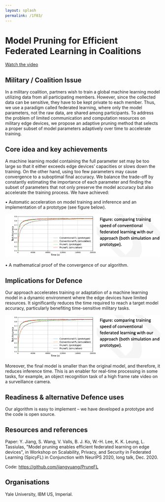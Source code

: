 ```yaml
---
layout: splash
permalink: /1f03/
---
```


# Model Pruning for Efficient Federated Learning in Coalitions

[Watch the video](https://ibm.box.com/s/hjo3fv4yflz1hfdhk2en6wfnun1acjuo)

## Military / Coalition Issue
In a military coalition, partners wish to train a global machine learning model utilizing data from all participating members. However, since the collected data can be sensitive, they have to be kept private to each member. Thus, we use a paradigm called federated learning, where only the model parameters, not the raw data, are shared among participants. To address the problem of limited communication and computation resources on military edge devices, we propose an adaptive pruning method that selects a proper subset of model parameters adaptively over time to accelerate training.

## Core idea and key achievements
A machine learning model containing the full parameter set may be too large so that it either exceeds edge devices’ capacities or slows down the training. On the other hand, using too few parameters may cause convergence to a suboptimal final accuracy. We balance the trade-off by constantly estimating the importance of each parameter and finding the subset of parameters that not only preserve the model accuracy but also accelerate the training process. We have achieved:

•	Automatic acceleration on model training and inference and an implementation of a prototype (see figure below).

![image info](/dais/achievements/images/1f03-fig1.png)

•	A mathematical proof of the convergence of our algorithm.

## Implications for Defence
Our approach accelerates training or adaptation of a machine learning model in a dynamic environment where the edge devices have limited resources. It significantly reduces the time required to reach a target model accuracy, particularly benefiting time-sensitive military tasks.

![image info](/dais/achievements/images/1f03-fig1.png)

Moreover, the final model is smaller than the original model, and therefore, it reduces inference time. This is an enabler for real-time processing in some tasks, for example, an object recognition task of a high frame rate video on a surveillance camera.


## Readiness & alternative Defence uses
Our algorithm is easy to implement – we have developed a prototype and the code is open source.

<!-- ![image info](/dais/achievements/images/1a02_figure1.jpg) -->

## Resources and references
Paper: Y. Jiang, S. Wang, V. Valls, B. J. Ko, W.-H. Lee, K. K. Leung, L. Tassiulas, "Model pruning enables efficient federated learning on edge devices", in Workshop on Scalability, Privacy, and Security in Federated Learning (SpicyFL) in Conjunction with NeurIPS 2020, long talk, Dec. 2020.

Code: https://github.com/jiangyuang/PruneFL


## Organisations
Yale University, IBM US, Imperial.

